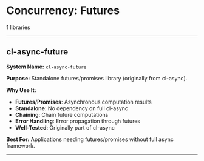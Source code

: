 # Concurrency: Futures

1 libraries

---

## cl-async-future

**System Name:** `cl-async-future`

**Purpose:** Standalone futures/promises library (originally from cl-async).

**Why Use It:**
- **Futures/Promises**: Asynchronous computation results
- **Standalone**: No dependency on full cl-async
- **Chaining**: Chain future computations
- **Error Handling**: Error propagation through futures
- **Well-Tested**: Originally part of cl-async

**Best For:** Applications needing futures/promises without full async framework.

---


